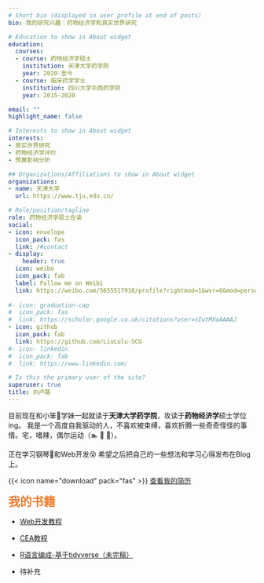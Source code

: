 ```yaml
---
# Short bio (displayed in user profile at end of posts)
bio: 我的研究兴趣：药物经济学和真实世界研究

# Education to show in About widget
education:
  courses:
  - course: 药物经济学硕士
    institution: 天津大学药学院
    year: 2020-至今
  - course: 临床药学学士
    institution: 四川大学华西药学院
    year: 2015-2020

email: ""
highlight_name: false

# Interests to show in About widget
interests:
- 真实世界研究
- 药物经济学评价
- 预算影响分析

## Organizations/Affiliations to show in About widget
organizations:
- name: 天津大学
  url: https://www.tju.edu.cn/

# Role/position/tagline  
role: 药物经济学硕士在读
social:
- icon: envelope
  icon_pack: fas
  link: /#contact
- display:
    header: true
  icon: weibo
  icon_pack: fab
  label: Follow me on Weibi
  link: https://weibo.com/5655517910/profile?rightmod=1&wvr=6&mod=personinfo
  
#- icon: graduation-cap
#  icon_pack: fas
#  link: https://scholar.google.co.uk/citations?user=sIwtMXoAAAAJ
- icon: github
  icon_pack: fab
  link: https://github.com/LiuLulu-SCU
#- icon: linkedin
#  icon_pack: fab
#  link: https://www.linkedin.com/

# Is this the primary user of the site?
superuser: true
title: 刘卢路
---
```


目前现在和小笨🐷学妹一起就读于**天津大学药学院**，攻读于**药物经济学**硕士学位ing。
我是一个高度自我驱动的人，不喜欢被束缚，喜欢折腾一些奇奇怪怪的事情。宅，嗜辣，偶尔运动（🏊 🏀 🏸）。

正在学习钢琴🎹和Web开发😵 希望之后把自己的一些想法和学习心得发布在Blog上。



{{< icon name="download" pack="fas" >}} <a href="/uploads/resume_liululu.pdf" target="_blank">查看我的简历</a>
  
  
<font color=#ED7D31 face="黑体" size=5>**我的书籍**</font>

- <a href="/book/book_frontend/" target="_blank">Web开发教程</a>
- <a href="/courses/probability/" target="_blank">CEA教程</a>
- <a href="/book/r-programming/_book/" target="_blank">R语言编成-基于tidyverse（未完稿）</a>




- 待补充



